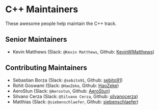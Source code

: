 # C++ Maintainers

These awesome people help maintain the C++ track.

## Senior Maintainers

- Kevin Matthews (Slack: `@Kevin Matthews`, Github: [KevinWMatthews](https://github.com/KevinWMatthews))

## Contributing Maintainers

- Sebastian Borza (Slack: `@sebito91`, Github: [sebito91](https://github.com/sebito91))
- Rohit Goswami (Slack: `@HaoZeke`, Github: [HaoZeke](https://github.com/HaoZeke))
- AeroStun (Slack: `@Aerostun`, Github: [AeroStun](https://github.com/AeroStun))
- Silvano Cerza (Slack: `@Silvano Cerza`, Github: [silvanocerza](https://github.com/silvanocerza))
- Matthias (Slack: `@siebenschlaefer`, Github: [siebenschlaefer](https://github.com/siebenschlaefer))

